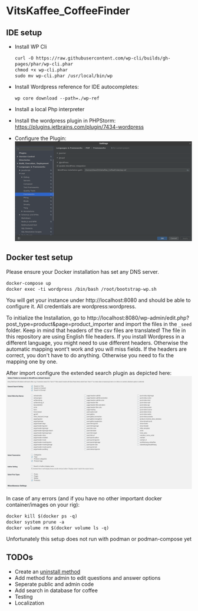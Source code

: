 # VitsKaffee_CoffeeFinder

## IDE setup
- Install WP Cli
    ```
    curl -O https://raw.githubusercontent.com/wp-cli/builds/gh-pages/phar/wp-cli.phar
    chmod +x wp-cli.phar
    sudo mv wp-cli.phar /usr/local/bin/wp
    ```
- Install Wordpress reference for IDE autocompletes:
    ```
    wp core download --path=./wp-ref
    ```
  
- Install a local Php interpreter
- Install the wordpress plugin in PHPStorm: https://plugins.jetbrains.com/plugin/7434-wordpress
- Configure the Plugin: ![WP-setup](./docs/ide-setup.png) 

## Docker test setup

Please ensure your Docker installation has set any DNS server.

```shell script
docker-compose up
docker exec -ti wordpress /bin/bash /root/bootstrap-wp.sh
```

You will get your instance under http://localhost:8080 and should be able to configure it.
All credentials are wordpress:wordpress.

To initialize the Installation, go to http://localhost:8080/wp-admin/edit.php?post_type=product&page=product_importer and import the files in the `_seed` folder. Keep in mind that headers of the csv files are translated! The file in this repository are using English file headers. If you install Wordpress in a different language, you might need to use different headers. Otherwise the automatic mapping wont't work and you will miss fields.
If the headers are correct, you don't have to do anything. Otherwise you need to fix the mapping one by one.

After import configure the extended search plugin as depicted here:  
![Extended Search WP](./docs/extended-search-settings.png)

In case of any errors (and if you have no other important docker container/images on your rig):
```shell script
docker kill $(docker ps -q)
docker system prune -a
docker volume rm $(docker volume ls -q)
```

Unfortunately this setup does not run with podman or podman-compose yet

## TODOs

- Create an [uninstall method](https://developer.wordpress.org/plugins/plugin-basics/uninstall-methods/)
- Add method for admin to edit questions and answer options
- Seperate public and admin code
- Add search in database for coffee
- Testing
- Localization